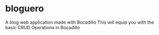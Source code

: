 # bloguero
A blog web application made with Bocadillo
This will equip you with the basic CRUD Operations in Bocadillo
